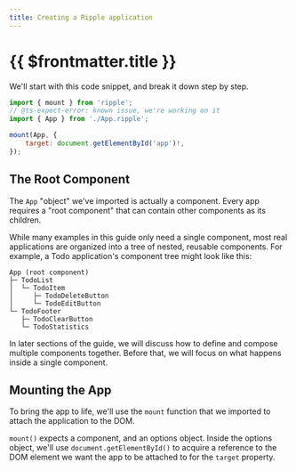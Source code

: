```yaml
---
title: Creating a Ripple application
---
```


# {{ $frontmatter.title }}

We'll start with this code snippet, and break it down step by step.

```js
import { mount } from 'ripple';
// @ts-expect-error: known issue, we're working on it
import { App } from './App.ripple';

mount(App, {
	target: document.getElementById('app')!,
});
```

## The Root Component

The `App` "object" we've imported is actually a component. Every app requires a
"root component" that can contain other components as its children.

While many examples in this guide only need a single component, most real
applications are organized into a tree of nested, reusable components. For
example, a Todo application's component tree might look like this:

```text
App (root component)
├─ TodoList
│  └─ TodoItem
│     ├─ TodoDeleteButton
│     └─ TodoEditButton
└─ TodoFooter
   ├─ TodoClearButton
   └─ TodoStatistics
```

In later sections of the guide, we will discuss how to define and compose
multiple components together. Before that, we will focus on what happens inside
a single component.

## Mounting the App

To bring the app to life, we'll use the `mount` function that we imported to
attach the application to the DOM.

`mount()` expects a component, and an options object. Inside the options object,
we'll use `document.getElementById()` to acquire a reference to the DOM element
we want the app to be attached to for the `target` property.
